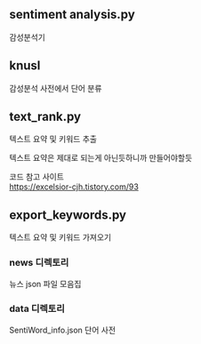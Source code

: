 ## sentiment analysis.py

감성분석기

## knusl

감성분석 사전에서 단어 분류

## text_rank.py

텍스트 요약 및 키워드 추출

텍스트 요약은 제대로 되는게 아닌듯하니까 만들어야할듯

코드 참고 사이트  
<https://excelsior-cjh.tistory.com/93>

## export_keywords.py

텍스트 요약 및 키워드 가져오기

### news 디렉토리

뉴스 json 파일 모음집

### data 디렉토리

SentiWord_info.json 단어 사전

